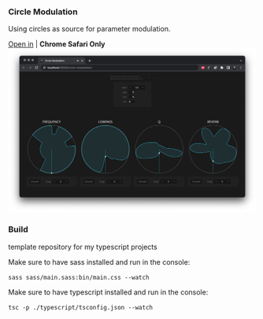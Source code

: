 ### Circle Modulation

Using circles as source for parameter modulation.

[Open in](https://andremichelle.github.io/circle-modulation/) | **Chrome Safari Only**
![alt screenshot](screenshot.png)

### Build
template repository for my typescript projects

Make sure to have sass installed and run in the console:

    sass sass/main.sass:bin/main.css --watch

Make sure to have typescript installed and run in the console:

    tsc -p ./typescript/tsconfig.json --watch